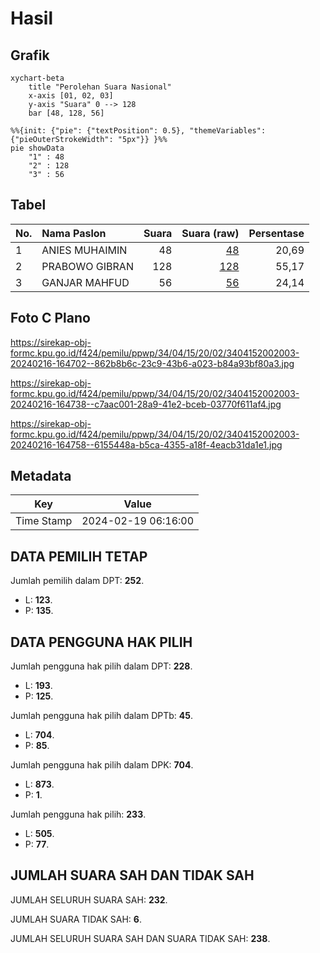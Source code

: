 # Hasil

## Grafik

```mermaid
xychart-beta
    title "Perolehan Suara Nasional"
    x-axis [01, 02, 03]
    y-axis "Suara" 0 --> 128
    bar [48, 128, 56]
```

```mermaid
%%{init: {"pie": {"textPosition": 0.5}, "themeVariables": {"pieOuterStrokeWidth": "5px"}} }%%
pie showData
    "1" : 48
    "2" : 128
    "3" : 56
```

## Tabel

| No. | Nama Paslon    | Suara | Suara (raw) | Persentase |
|:--- |:-------------- | -----:| -----------:| ----------:|
| 1   | ANIES MUHAIMIN | 48    | [48][p-1]   | 20,69      |
| 2   | PRABOWO GIBRAN | 128   | [128][p-2]  | 55,17      |
| 3   | GANJAR MAHFUD  | 56    | [56][p-3]   | 24,14      |


[p-1]: https://github.com/gigit-pemilu/pemilu-2024/blob/main/pilpres/hitung-suara/sub/34-di-yogyakarta/sub/04-sleman/sub/15-turi/sub/2002-donokerto/sub/003-tps/sub/paslon-1.txt
[p-2]: https://github.com/gigit-pemilu/pemilu-2024/blob/main/pilpres/hitung-suara/sub/34-di-yogyakarta/sub/04-sleman/sub/15-turi/sub/2002-donokerto/sub/003-tps/sub/paslon-2.txt
[p-3]: https://github.com/gigit-pemilu/pemilu-2024/blob/main/pilpres/hitung-suara/sub/34-di-yogyakarta/sub/04-sleman/sub/15-turi/sub/2002-donokerto/sub/003-tps/sub/paslon-3.txt

## Foto C Plano

https://sirekap-obj-formc.kpu.go.id/f424/pemilu/ppwp/34/04/15/20/02/3404152002003-20240216-164702--862b8b6c-23c9-43b6-a023-b84a93bf80a3.jpg

https://sirekap-obj-formc.kpu.go.id/f424/pemilu/ppwp/34/04/15/20/02/3404152002003-20240216-164738--c7aac001-28a9-41e2-bceb-03770f611af4.jpg

https://sirekap-obj-formc.kpu.go.id/f424/pemilu/ppwp/34/04/15/20/02/3404152002003-20240216-164758--6155448a-b5ca-4355-a18f-4eacb31da1e1.jpg


## Metadata

| Key        | Value               |
| ---------- | ------------------- |
| Time Stamp | 2024-02-19 06:16:00 |


## DATA PEMILIH TETAP

Jumlah pemilih dalam DPT: **252**.
 * L: **123**.
 * P: **135**.

## DATA PENGGUNA HAK PILIH

Jumlah pengguna hak pilih dalam DPT: **228**.
 * L: **193**.
 * P: **125**.

Jumlah pengguna hak pilih dalam DPTb: **45**.
 * L: **704**.
 * P: **85**.

Jumlah pengguna hak pilih dalam DPK: **704**.
 * L: **873**.
 * P: **1**.

Jumlah pengguna hak pilih: **233**.
 * L: **505**.
 * P: **77**.

## JUMLAH SUARA SAH DAN TIDAK SAH

JUMLAH SELURUH SUARA SAH: **232**.

JUMLAH SUARA TIDAK SAH: **6**.

JUMLAH SELURUH SUARA SAH DAN SUARA TIDAK SAH: **238**.


